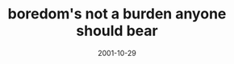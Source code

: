 ---
layout: base.njk
title : "boredom's not a burden anyone should bear" 
view_title : "boredom's not a burden anyone should bear" 
year : '2001' 
date : '2001-10-29' 
img_file : '/drawing/boredomisnotaburden.png' 
html_file : 'boreburden' 
next_html : 'temphappy.html' 
year_order : '231' 
permalink : "title/{{html_file}}.html"
---